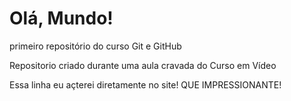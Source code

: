 # Olá, Mundo!
 primeiro repositório do curso Git e GitHub

Repositorio criado durante uma aula cravada do Curso em Vídeo

Essa linha eu açterei diretamente no site! QUE IMPRESSIONANTE!
